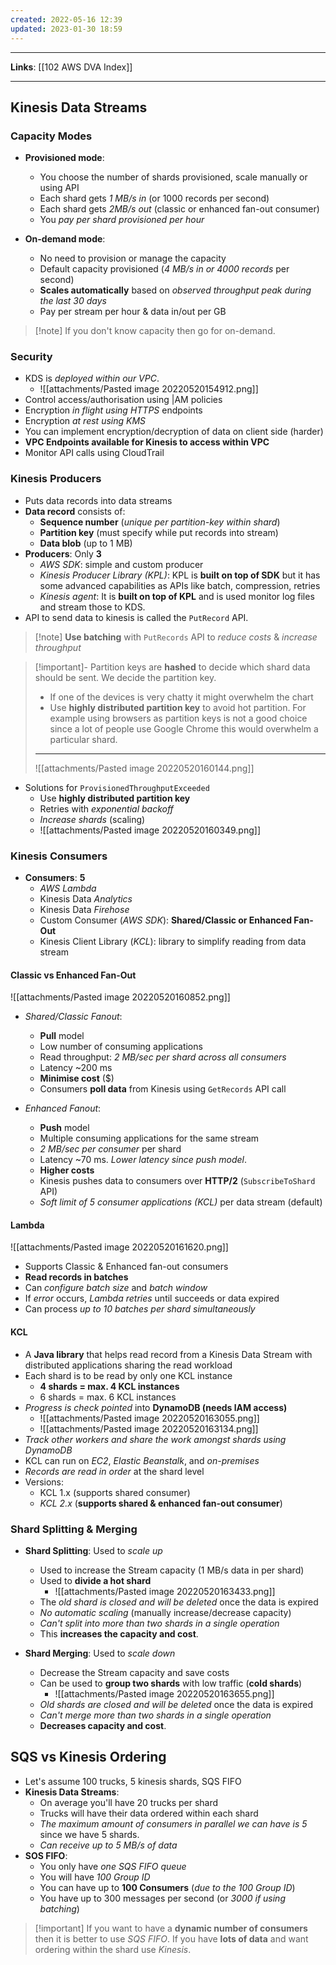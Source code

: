 ```yaml
---
created: 2022-05-16 12:39
updated: 2023-01-30 18:59
---
```

---
**Links**: [[102 AWS DVA Index]]

---
## Kinesis Data Streams
### Capacity Modes
- **Provisioned mode**:
	- You choose the number of shards provisioned, scale manually or using API
	- Each shard gets *1 MB/s in* (or 1000 records per second)
	- Each shard gets *2MB/s out* (classic or enhanced fan-out consumer)
	- You *pay per shard provisioned per hour*

- **On-demand mode**:
	- No need to provision or manage the capacity
	- Default capacity provisioned (*4 MB/s in or 4000 records* per second)
	- **Scales automatically** based on *observed throughput peak during the last 30 days*
	- Pay per stream per hour & data in/out per GB

> [!note] If you don't know capacity then go for on-demand.

### Security
- KDS is *deployed within our VPC*.
	- ![[attachments/Pasted image 20220520154912.png]]
- Control access/authorisation using |AM policies
- Encryption *in flight using HTTPS* endpoints
- Encryption *at rest using KMS*
- You can implement encryption/decryption of data on client side (harder)
- **VPC Endpoints available for Kinesis to access within VPC**
- Monitor API calls using CloudTrail

### Kinesis Producers
- Puts data records into data streams
- **Data record** consists of:
	- **Sequence number** (*unique per partition-key within shard*) 
	- **Partition key** (must specify while put records into stream)
	- **Data blob** (up to 1 MB)
- **Producers**: Only **3**
	- *AWS SDK*: simple and custom producer
	- *Kinesis Producer Library (KPL)*: KPL is **built on top of SDK** but it has some advanced capabilities as APIs like batch, compression, retries
	- *Kinesis agent*: It is **built on top of KPL** and is used monitor log files and stream those to KDS.
- API to send data to kinesis is called the `PutRecord` API.

> [!note] **Use batching** with `PutRecords` API to *reduce costs* & *increase throughput*

> [!important]- Partition keys are **hashed** to decide which shard data should be sent. We decide the partition key.
> - If one of the devices is very chatty it might overwhelm the chart
> - Use **highly distributed partition key** to avoid hot partition. For example using browsers as partition keys is not a good choice since a lot of people use Google Chrome this would overwhelm a particular shard.
> ---
> ![[attachments/Pasted image 20220520160144.png]]

- Solutions for `ProvisionedThroughputExceeded`
	- Use **highly distributed partition key**
	- Retries with *exponential backoff*
	- *Increase shards* (scaling)
	- ![[attachments/Pasted image 20220520160349.png]]

### Kinesis Consumers
- **Consumers**: **5**
	- *AWS Lambda*
	- Kinesis Data *Analytics*
	- Kinesis Data *Firehose*
	- Custom Consumer (*AWS SDK*): **Shared/Classic or Enhanced Fan-Out**
	- Kinesis Client Library (*KCL*): library to simplify reading from data stream

#### Classic vs Enhanced Fan-Out
![[attachments/Pasted image 20220520160852.png]]

- *Shared/Classic Fanout*:
	- **Pull** model
	- Low number of consuming applications
	- Read throughput: *2 MB/sec per shard across all consumers*
	- Latency ~200 ms
	- **Minimise cost** ($)
	- Consumers **poll data** from Kinesis using `GetRecords` API call

- *Enhanced Fanout*:
	- **Push** model
	- Multiple consuming applications for the same stream
	- *2 MB/sec per consumer* per shard
	- Latency ~70 ms. *Lower latency since push model*.
	- **Higher costs** 
	- Kinesis pushes data to consumers over **HTTP/2** (`SubscribeToShard` API)
	- *Soft limit of 5 consumer applications (KCL)* per data stream (default)

#### Lambda
![[attachments/Pasted image 20220520161620.png]]
- Supports Classic & Enhanced fan-out consumers 
- **Read records in batches**
- Can *configure batch size* and *batch window*
- If *error* occurs, *Lambda retries* until succeeds or data expired
- Can process *up to 10 batches per shard simultaneously*

#### KCL
- A **Java library** that helps read record from a Kinesis Data Stream with distributed applications sharing the read workload
- Each shard is to be read by only one KCL instance
	- **4 shards = max. 4 KCL instances**
	- 6 shards = max. 6 KCL instances
- *Progress is check pointed* into **DynamoDB (needs lAM access)**
	- ![[attachments/Pasted image 20220520163055.png]]
	- ![[attachments/Pasted image 20220520163134.png]]
- *Track other workers and share the work amongst shards using DynamoDB* 
- KCL can run on *EC2*, *Elastic Beanstalk*, and *on-premises*
- *Records are read in order* at the shard level
- Versions:
	- KCL 1.x (supports shared consumer)
	- *KCL 2.x* (**supports shared & enhanced fan-out consumer**)

### Shard Splitting & Merging
- **Shard Splitting**: Used to *scale up*
	- Used to increase the Stream capacity (1 MB/s data in per shard)
	- Used to **divide a hot shard**
		- ![[attachments/Pasted image 20220520163433.png]]
	- The *old shard is closed and will be deleted* once the data is expired
	- *No automatic scaling* (manually increase/decrease capacity)
	- *Can't split into more than two shards in a single operation*
	- This **increases the capacity and cost**.

- **Shard Merging**: Used to *scale down*
	- Decrease the Stream capacity and save costs
	- Can be used to **group two shards** with low traffic (**cold shards**)
		- ![[attachments/Pasted image 20220520163655.png]]
	- *Old shards are closed and will be deleted* once the data is expired
	- *Can't merge more than two shards in a single operation*
	- **Decreases capacity and cost**.

## SQS vs Kinesis Ordering
- Let's assume 100 trucks, 5 kinesis shards, SQS FIFO
- **Kinesis Data Streams**:
	- On average you'll have 20 trucks per shard
	- Trucks will have their data ordered within each shard
	- *The maximum amount of consumers in parallel we can have is 5* since we have 5 shards.
	- *Can receive up to 5 MB/s of data*
- **SOS FIFO**:
	- You only have *one SQS FIFO queue*
	- You will have *100 Group ID*
	- You can have up to **100 Consumers** (*due to the 100 Group ID*)
	- You have up to 300 messages per second (or *3000 if using batching*)

> [!important] If you want to have a **dynamic number of consumers** then it is better to use *SQS FIFO*. If you have **lots of data** and want ordering within the shard use *Kinesis*.